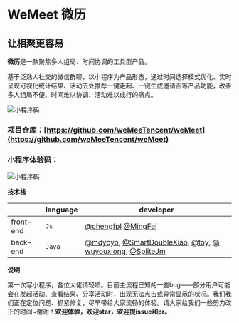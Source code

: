 # WeMeet 微历

## 让相聚更容易

**微历**是一款聚焦多人组局、时间协调的工具型产品。

基于泛熟人社交的微信群聊，以小程序为产品形态，通过时间选择模式优化、实时呈现可视化统计结果、活动去处推荐一键走起、一键生成邀请函等产品功能，改善多人组局不便、时间难以协调、活动难以成行的痛点。

![小程序码](http://mat1.gtimg.com/www/js/news/wemeet5.png)


### 项目仓库：[https://github.com/weMeeTencent/weMeet](https://github.com/weMeeTencent/weMeet) 
### 小程序体验码：
![小程序码](http://mat1.gtimg.com/www/js/news/wemeet.jpg)


**技术栈**


|            | language | developer |
| ---------------- | ------------- | ------------------------------------------------------------ |
| front-end        | `Js`    | [@chengfpl](https://github.com/chengfpl) [@MingFei](https://github.com/MingFL)                      |
| back-end     | `Java`       |[@mdyoyo](https://github.com/mdyoyo), [@SmartDoubleXiao](https://github.com/SmartDoubleXiao), [@toy](https://github.com/ty2145621), [@	wuyouxiong](https://github.com/wuyouxiong), [@SpliteJm](https://github.com/splitJm)|

**说明**

第一次写小程序，各位大佬请轻喷。目前主流程已知的一些bug——部分用户可能会在发起活动、查看结果、分享活动时，出现无法点击或异常显示的状况。我们我们正在定位问题、抓紧修复，尽早带给大家流畅的体验。请大家给我们一些努力改正的时间~谢谢！**欢迎体验，欢迎star，欢迎提issue和pr。**





